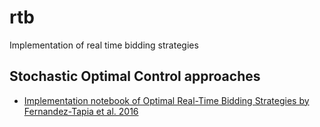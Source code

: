 # rtb
Implementation of real time bidding strategies

## Stochastic Optimal Control approaches
* [Implementation notebook of Optimal Real-Time Bidding Strategies by Fernandez-Tapia et al. 2016](https://github.com/blumenta/rtb/blob/master/stochastic-optimal-control-model.ipynb)
